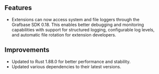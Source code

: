 ## Features

- Extensions can now access system and file loggers through the Grafbase SDK 0.18. This enables better debugging and monitoring capabilities with support for structured logging, configurable log levels, and automatic file rotation for extension developers.

## Improvements

- Updated to Rust 1.88.0 for better performance and stability.
- Updated various dependencies to their latest versions.
